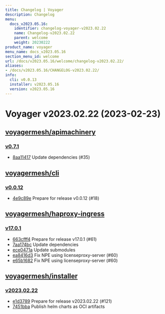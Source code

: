 ```yaml
---
title: Changelog | Voyager
description: Changelog
menu:
  docs_v2023.05.16:
    identifier: changelog-voyager-v2023.02.22
    name: Changelog-v2023.02.22
    parent: welcome
    weight: 20230222
product_name: voyager
menu_name: docs_v2023.05.16
section_menu_id: welcome
url: /docs/v2023.05.16/welcome/changelog-v2023.02.22/
aliases:
- /docs/v2023.05.16/CHANGELOG-v2023.02.22/
info:
  cli: v0.0.13
  installer: v2023.05.16
  version: v2023.05.16
---
```


# Voyager v2023.02.22 (2023-02-23)


## [voyagermesh/apimachinery](https://github.com/voyagermesh/apimachinery)

### [v0.7.1](https://github.com/voyagermesh/apimachinery/releases/tag/v0.7.1)

- [8aa11417](https://github.com/voyagermesh/apimachinery/commit/8aa11417) Update dependencies (#35)



## [voyagermesh/cli](https://github.com/voyagermesh/cli)

### [v0.0.12](https://github.com/voyagermesh/cli/releases/tag/v0.0.12)

- [4e9c89e](https://github.com/voyagermesh/cli/commit/4e9c89e) Prepare for release v0.0.12 (#18)



## [voyagermesh/haproxy-ingress](https://github.com/voyagermesh/haproxy-ingress)

### [v17.0.1](https://github.com/voyagermesh/haproxy-ingress/releases/tag/v17.0.1)

- [663cfff4](https://github.com/voyagermesh/haproxy-ingress/commit/663cfff4b) Prepare for release v17.0.1 (#61)
- [7aa174bc](https://github.com/voyagermesh/haproxy-ingress/commit/7aa174bc7) Update dependencies
- [ece0471a](https://github.com/voyagermesh/haproxy-ingress/commit/ece0471ae) Update submodules
- [ea8416d3](https://github.com/voyagermesh/haproxy-ingress/commit/ea8416d32) Fix NPE using licenseproxy-server (#60)
- [e65b1682](https://github.com/voyagermesh/haproxy-ingress/commit/e65b16829) Fix NPE using licenseproxy-server (#60)



## [voyagermesh/installer](https://github.com/voyagermesh/installer)

### [v2023.02.22](https://github.com/voyagermesh/installer/releases/tag/v2023.02.22)

- [e1d3789](https://github.com/voyagermesh/installer/commit/e1d3789) Prepare for release v2023.02.22 (#121)
- [7451bba](https://github.com/voyagermesh/installer/commit/7451bba) Publish helm charts as OCI artifacts




